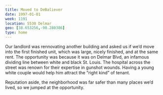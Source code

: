 ```yaml
---
title: Moved to DeBaliever
date: 1997-01-01
week: 1191
location: 5530 Delmar
geo: [38.653256,-90.280386]
type: home
---
```


Our landlord was rennovating another building and asked us if we’d move into the first finished unit, which was large, nicely finished, and at the same rent. The opportunity was because it was on Delmar Blvd, an infamous dividing line between white and black St. Louis. The hospital across the street was renown for their expertise in gunshot wounds. Having a young white couple would help him attract the “right kind” of tenant.

Reputation aside, the neighborhood was far safer than many places we’d lived, so we jumped at the opportunity.
